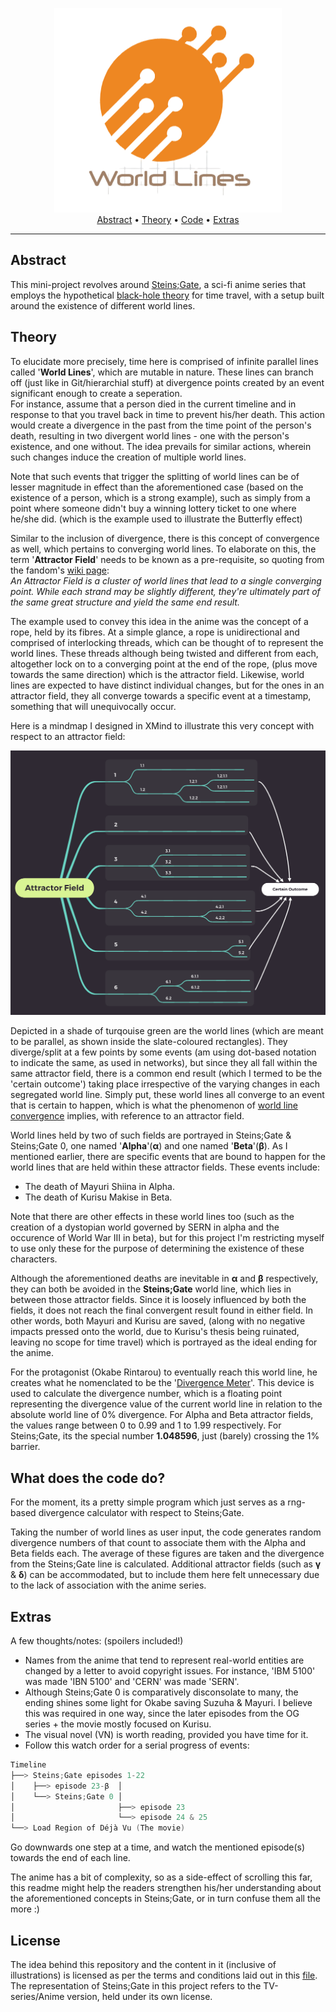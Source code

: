 <p align = "center">
<img src = "Images/WorldLinesLogo.png"> <br>
<a href="#abstract">Abstract</a> • <a href="#theory">Theory</a> • <a href="#what-does-the-code-do">Code</a> • <a href="#extras">Extras</a> 
</p>

---
## Abstract
This mini-project revolves around [Steins;Gate](https://en.wikipedia.org/wiki/Steins;Gate_(TV_series)), a sci-fi anime series that employs the hypothetical [black-hole theory](https://steins-gate.fandom.com/wiki/Time-travel_theories#Black_hole_theory) for time travel, with a setup built around the existence of different world lines.

## Theory
To elucidate more precisely, time here is comprised of infinite parallel lines called '**World Lines**', which are mutable in nature. These lines can branch off (just like in Git/hierarchial stuff) at divergence points created by an event significant enough to create a seperation. <br>
For instance, assume that a person died in the current timeline and in response to that you travel back in time to prevent his/her death. This action would create a divergence in the past from the time point of the person's death, resulting in two divergent world lines - one with the person's existence, and one without. The idea prevails for similar actions, wherein such changes induce the creation of multiple world lines. 

Note that such events that trigger the splitting of world lines can be of lesser magnitude in effect than the aforementioned case (based on the existence of a person, which is a strong example), such as simply from a point where someone didn't buy a winning lottery ticket to one where he/she did. (which is the example used to illustrate the Butterfly effect)

Similar to the inclusion of divergence, there is this concept of convergence as well, which pertains to converging world lines. To elaborate on this, the term '**Attractor Field**' needs to be known as a pre-requisite, so quoting from the fandom's [wiki page](https://steins-gate.fandom.com/wiki/Attractor_Field): <br>
*An Attractor Field is a cluster of world lines that lead to a single converging point. While each strand may be slightly different, they're ultimately part of the same great structure and yield the same end result.*

The example used to convey this idea in the anime was the concept of a rope, held by its fibres. At a simple glance, a rope is unidirectional and comprised of interlocking threads, which can be thought of to represent the world lines. These threads although being twisted and different from each, altogether lock on to a converging point at the end of the rope, (plus move towards the same direction) which is the attractor field. Likewise, world lines are expected to have distinct individual changes, but for the ones in an attractor field, they all converge towards a specific event at a timestamp, something that will unequivocally occur.

Here is a mindmap I designed in XMind to illustrate this very concept with respect to an attractor field:

<p align = "center">
<img src = "Images/AttractorFieldMindmap.png">  
</p>

Depicted in a shade of turqouise green are the world lines (which are meant to be parallel, as shown inside the slate-coloured rectangles). They diverge/split at a few points by some events (am using dot-based notation to indicate the same, as used in networks), but since they all fall within the same attractor field, there is a common end result (which I termed to be the 'certain outcome') taking place irrespective of the varying changes in each segregated world line. Simply put, these world lines all converge to an event that is certain to happen, which is what the phenomenon of [world line convergence](https://steins-gate.fandom.com/wiki/World_Line_Convergence) implies, with reference to an attractor field.

World lines held by two of such fields are portrayed in Steins;Gate & Steins;Gate 0, one named '**Alpha**'(**α**) and one named '**Beta**'(**β**). As I mentioned earlier, there are specific events that are bound to happen for the world lines that are held within these attractor fields. These events include: 

- The death of Mayuri Shiina in Alpha.
- The death of Kurisu Makise in Beta.

Note that there are other effects in these world lines too (such as the creation of a dystopian world governed by SERN in alpha and the occurence of World War III in beta), but for this project I'm restricting myself to use only these for the purpose of determining the existence of these characters.

Although the aforementioned deaths are inevitable in **α** and **β** respectively, they can both be avoided in the **Steins;Gate** world line, which lies in between those attractor fields. Since it is loosely influenced by both the fields, it does not reach the final convergent result found in either field. In other words, both Mayuri and Kurisu are saved, (along with no negative impacts pressed onto the world, due to Kurisu's thesis being ruinated, leaving no scope for time travel) which is portrayed as the ideal ending for the anime. 

For the protagonist (Okabe Rintarou) to eventually reach this world line, he creates what he nomenclated to be the '[Divergence Meter](https://steins-gate.fandom.com/wiki/Divergence_Meter)'. This device is used to calculate the divergence number, which is a floating point representing the divergence value of the current world line in relation to the absolute world line of 0% divergence. For Alpha and Beta attractor fields, the values range between 0 to 0.99 and 1 to 1.99 respectively. For Steins;Gate, its the special number **1.048596**, just (barely) crossing the 1% barrier.

## What does the code do?
For the moment, its a pretty simple program which just serves as a rng-based divergence calculator with respect to Steins;Gate.

Taking the number of world lines as user input, the code generates random divergence numbers of that count to associate them with the Alpha and Beta fields each. The average of these figures are taken and the divergence from the Steins;Gate line is calculated. Additional attractor fields (such as **γ** & **δ**) can be accommodated, but to include them here felt unnecessary due to the lack of association with the anime series.

## Extras
A few thoughts/notes: (spoilers included!)
- Names from the anime that tend to represent real-world entities are changed by a letter to avoid copyright issues. For instance, 'IBM 5100' was made 'IBN 5100' and 'CERN' was made 'SERN'.
- Although Steins;Gate 0 is comparatively disconsolate to many, the ending shines some light for Okabe saving Suzuha & Mayuri. I believe this was required in one way, since the later episodes from the OG series + the movie mostly focused on Kurisu. 
- The visual novel (VN) is worth reading, provided you have time for it. 
- Follow this watch order for a serial progress of events:
```go
Timeline 
├──> Steins;Gate episodes 1-22
│    ├──> episode 23-β  │
│    └──> Steins;Gate 0 │
│                       ├──> episode 23
│                       └──> episode 24 & 25 
└──> Load Region of Déjà Vu (The movie)
```
Go downwards one step at a time, and watch the mentioned episode(s) towards the end of each line.

The anime has a bit of complexity, so as a side-effect of scrolling this far, this readme might help the readers strengthen his/her understanding about the aforementioned concepts in Steins;Gate, or in turn confuse them all the more :)

## License

The idea behind this repository and the content in it (inclusive of illustrations) is licensed as per the terms and conditions laid out in this [file](Miscellaneous/License.md). The representation of Steins;Gate in this project refers to the TV-series/Anime version, held under its own license.
